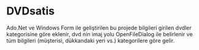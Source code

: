 # DVDsatis
Ado.Net ve Windows Form ile geliştirilen bu projede bilgileri girilen dvdler kategorisine göre  eklenir, dvd nin imaj yolu OpenFileDialog ile belirlenir ve tüm bilgileri (müşterisi, dükkandaki yeri vs.) kategorilere göre gelir.
